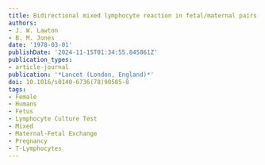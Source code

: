 ```yaml
---
title: Bidirectional mixed lymphocyte reaction in fetal/maternal pairs
authors:
- J. W. Lawton
- B. M. Jones
date: '1978-03-01'
publishDate: '2024-11-15T01:34:55.845861Z'
publication_types:
- article-journal
publication: '*Lancet (London, England)*'
doi: 10.1016/s0140-6736(78)90585-8
tags:
- Female
- Humans
- Fetus
- Lymphocyte Culture Test
- Mixed
- Maternal-Fetal Exchange
- Pregnancy
- T-Lymphocytes
---
```

